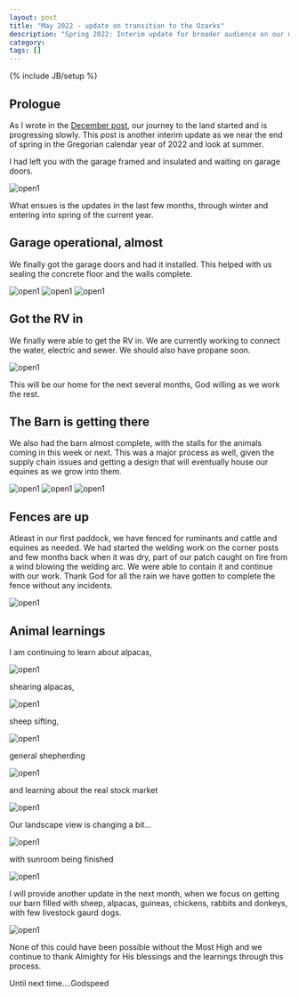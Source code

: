 ```yaml
---
layout: post
title: "May 2022 - update on transition to the Ozarks"
description: "Spring 2022: Interim update for broader audience on our move to Ozarks from Galveston"
category: 
tags: []
---
```

{% include JB/setup %}

## Prologue
As I wrote in the [December post](https://mobileraj.github.io/2021/12/19/Dec-interim-update), our journey to the land started and is progressing slowly. This post is another interim update as we near the end of spring in the Gregorian calendar year of 2022 and look at summer.

I had left you with the garage framed and insulated and waiting on garage doors.

  <img src="https://brahminbeliever.com/plato-pics/IMG_3948.jpg" alt="open1">
 

What ensues is the updates in the last few months, through winter and entering into spring of the current year.
 
## Garage operational, almost
We finally got the garage doors and had it installed. This helped with us sealing the concrete floor and the walls complete.

<img src="https://brahminbeliever.com/plato-pics/Garage1.jpg" alt="open1">

<img src="https://brahminbeliever.com/plato-pics/Garage2.jpg" alt="open1">

<img src="https://brahminbeliever.com/plato-pics/Garage3.jpg" alt="open1">

## Got the RV in
We finally were able to get the RV in. We are currently working to connect the water, electric and sewer. We should also have propane soon.

 <img src="https://brahminbeliever.com/plato-pics/RVinGarage.jpg" alt="open1">

This will be our home for the next several months, God willing as we work the rest.

## The Barn is getting there
We also had the barn almost complete, with the stalls for the animals coming in this week or next. This was a major process as well, given the supply chain issues and getting a design that will eventually house our equines as we grow into them.

<img src="https://brahminbeliever.com/plato-pics/Barn1.jpg" alt="open1">

<img src="https://brahminbeliever.com/plato-pics/Barn2.jpg" alt="open1">

<img src="https://brahminbeliever.com/plato-pics/Barn3.jpg" alt="open1">

## Fences are up 
Atleast in our first paddock, we have fenced for ruminants and cattle and equines as needed. We had started the welding work on the corner posts and few months back when it was dry, part of our patch caught on fire from a wind blowing the welding arc. We were able to contain it and continue with our work. Thank God for all the rain we have gotten to complete the fence without any incidents.

<img src="https://brahminbeliever.com/plato-pics/House4.jpg" alt="open1">

## Animal learnings
I am continuing to learn about alpacas, 

<img src="https://brahminbeliever.com/plato-pics/Alpaca.jpg" alt="open1">

shearing alpacas, 

<img src="https://brahminbeliever.com/plato-pics/Shearing.jpg" alt="open1">

sheep sifting, 

<img src="https://brahminbeliever.com/plato-pics/Shepherding.jpg" alt="open1">

general shepherding

<img src="https://brahminbeliever.com/plato-pics/SeparatingShep.jpg" alt="open1">

and learning about the real stock market

<img src="https://brahminbeliever.com/plato-pics/CattleAuction.jpg" alt="open1">


Our landscape view is changing a bit...

<img src="https://brahminbeliever.com/plato-pics/FromPond.jpg" alt="open1">

with sunroom being finished

<img src="https://brahminbeliever.com/plato-pics/Sunroom.jpg" alt="open1">

I will provide another update in the next month, when we focus on getting our barn filled with sheep, alpacas, guineas, chickens, rabbits and donkeys, with few livestock gaurd dogs.

<img src="https://brahminbeliever.com/plato-pics/EF.jpg" alt="open1">

None of this could have been possible without the Most High and we continue to thank Almighty for His blessings and the learnings through this process.

Until next time....Godspeed